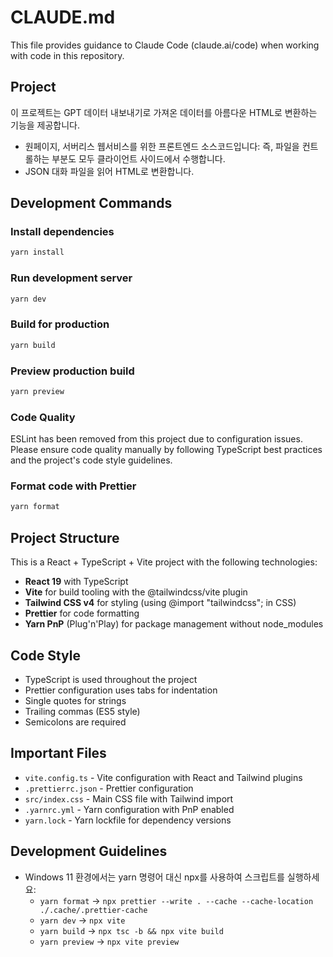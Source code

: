 # CLAUDE.md

This file provides guidance to Claude Code (claude.ai/code) when working with code in this repository.

## Project

이 프로젝트는 GPT 데이터 내보내기로 가져온 데이터를 아름다운 HTML로 변환하는 기능을 제공합니다.

- 원페이지, 서버리스 웹서비스를 위한 프론트엔드 소스코드입니다: 즉, 파일을 컨트롤하는 부분도 모두 클라이언트 사이드에서 수행합니다.
- JSON 대화 파일을 읽어 HTML로 변환합니다.

## Development Commands

### Install dependencies

```bash
yarn install
```

### Run development server

```bash
yarn dev
```

### Build for production

```bash
yarn build
```

### Preview production build

```bash
yarn preview
```

### Code Quality

ESLint has been removed from this project due to configuration issues. Please ensure code quality manually by following TypeScript best practices and the project's code style guidelines.

### Format code with Prettier

```bash
yarn format
```

## Project Structure

This is a React + TypeScript + Vite project with the following technologies:

- **React 19** with TypeScript
- **Vite** for build tooling with the @tailwindcss/vite plugin
- **Tailwind CSS v4** for styling (using @import "tailwindcss"; in CSS)
- **Prettier** for code formatting
- **Yarn PnP** (Plug'n'Play) for package management without node_modules

## Code Style

- TypeScript is used throughout the project
- Prettier configuration uses tabs for indentation
- Single quotes for strings
- Trailing commas (ES5 style)
- Semicolons are required

## Important Files

- `vite.config.ts` - Vite configuration with React and Tailwind plugins
- `.prettierrc.json` - Prettier configuration
- `src/index.css` - Main CSS file with Tailwind import
- `.yarnrc.yml` - Yarn configuration with PnP enabled
- `yarn.lock` - Yarn lockfile for dependency versions

## Development Guidelines

- Windows 11 환경에서는 yarn 명령어 대신 npx를 사용하여 스크립트를 실행하세요:
  - `yarn format` → `npx prettier --write . --cache --cache-location ./.cache/.prettier-cache`
  - `yarn dev` → `npx vite`
  - `yarn build` → `npx tsc -b && npx vite build`
  - `yarn preview` → `npx vite preview`

